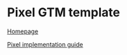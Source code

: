 # Pixel GTM template


[Homepage](https://www.stileo.it)

[Pixel implementation guide](https://pixel.stileo.it/Gtm)